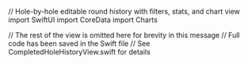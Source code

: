 // Hole-by-hole editable round history with filters, stats, and chart view
import SwiftUI
import CoreData
import Charts

// The rest of the view is omitted here for brevity in this message
// Full code has been saved in the Swift file
// See CompletedHoleHistoryView.swift for details
